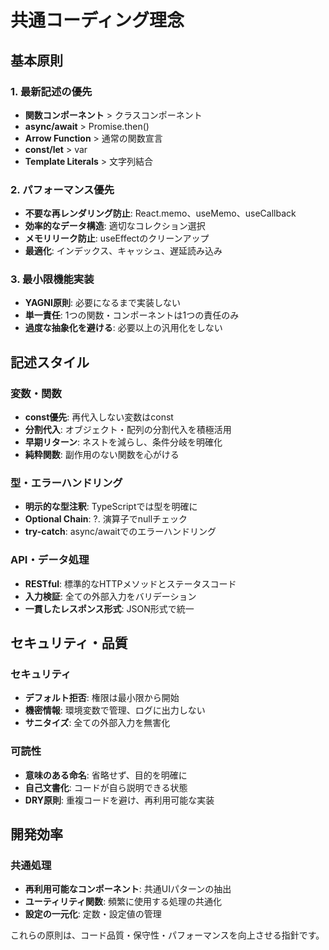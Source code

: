 # 共通コーディング理念

## 基本原則

### 1. 最新記述の優先
- **関数コンポーネント** > クラスコンポーネント
- **async/await** > Promise.then()
- **Arrow Function** > 通常の関数宣言
- **const/let** > var
- **Template Literals** > 文字列結合

### 2. パフォーマンス優先
- **不要な再レンダリング防止**: React.memo、useMemo、useCallback
- **効率的なデータ構造**: 適切なコレクション選択
- **メモリリーク防止**: useEffectのクリーンアップ
- **最適化**: インデックス、キャッシュ、遅延読み込み

### 3. 最小限機能実装
- **YAGNI原則**: 必要になるまで実装しない
- **単一責任**: 1つの関数・コンポーネントは1つの責任のみ
- **過度な抽象化を避ける**: 必要以上の汎用化をしない

## 記述スタイル

### 変数・関数
- **const優先**: 再代入しない変数はconst
- **分割代入**: オブジェクト・配列の分割代入を積極活用
- **早期リターン**: ネストを減らし、条件分岐を明確化
- **純粋関数**: 副作用のない関数を心がける

### 型・エラーハンドリング
- **明示的な型注釈**: TypeScriptでは型を明確に
- **Optional Chain**: ?. 演算子でnullチェック
- **try-catch**: async/awaitでのエラーハンドリング

### API・データ処理
- **RESTful**: 標準的なHTTPメソッドとステータスコード
- **入力検証**: 全ての外部入力をバリデーション
- **一貫したレスポンス形式**: JSON形式で統一

## セキュリティ・品質

### セキュリティ
- **デフォルト拒否**: 権限は最小限から開始
- **機密情報**: 環境変数で管理、ログに出力しない
- **サニタイズ**: 全ての外部入力を無害化

### 可読性
- **意味のある命名**: 省略せず、目的を明確に
- **自己文書化**: コードが自ら説明できる状態
- **DRY原則**: 重複コードを避け、再利用可能な実装

## 開発効率

### 共通処理
- **再利用可能なコンポーネント**: 共通UIパターンの抽出
- **ユーティリティ関数**: 頻繁に使用する処理の共通化
- **設定の一元化**: 定数・設定値の管理

これらの原則は、コード品質・保守性・パフォーマンスを向上させる指針です。
